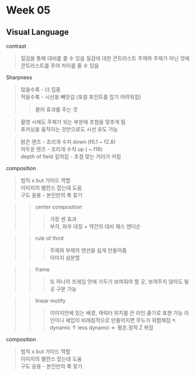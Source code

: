 Week 05
=============

Visual Language
-------------
contrast
>질감을 통해 대비를 줄 수 있음
>질감에 대한 콘트라스트
>주제와 주제가 아닌 것에 콘트라스트를 주어 차이를 줄 수 있음

Sharpness
>많을수록 - 더 집중  
>적을수록 - 시선을 빼앗김 (포컬 포인트를 잡기 어려워짐) 
>> 블러 효과를 주는 것   

> 촬영 시에도 주체가 되는 부분에 초첨을 맞추게 됨  
> 포커싱을 움직이는 것만으로도 시선 유도 가능  

> 밝은 렌즈 - 조리개 수치 down (f0.1 ~ f2.8)  
> 어두운 렌즈 - 조리개 수치 up ( ~ f16)  
> depth of field 깊어짐 - 초점 맞는 거리가 커짐  


composition
> 법칙 x but 가이드 역할  
> 이미지의 밸런스 잡는데 도움  
> 구도 응용 - 본인만의 룩 찾기  

>> center composition  
>>> 가장 센 효과   
>>> 부각, 좌우 대칭 + 약간의 대비
>>> 웨스 앤더슨   

>> rule of third  
>>> 주제와 부제의 텐션을 쉽게 만들어줌   
>>> 이미지 삼분할

>> frame
>>> 또 하나의 프레임 안에 가두기 
>>> 보여줘야 할 곳, 보여주지 않아도 될 곳 구분 가능

>> linear motify
>>> 이미지안에 있는 배경, 캐릭터 위치를 큰 라인.줄기로 표현 가능
>>> 라인이나 쉐입이 비례침적으로 만들어지면 무드가 위험해짐
>>> ↖ dynamic ↑ less dynamic ← 평온.정적 Z 복잡  


composition
> 법칙 x but 가이드 역할  
> 이미지의 밸런스 잡는데 도움  
> 구도 응용 - 본인만의 룩 찾기  
